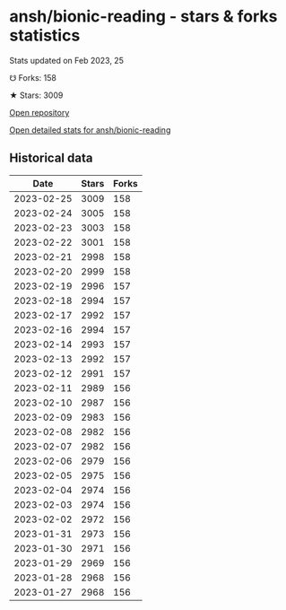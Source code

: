# ansh/bionic-reading - stars & forks statistics

Stats updated on Feb 2023, 25

☋ Forks: 158

★ Stars: 3009

[Open repository](https://github.com/ansh/bionic-reading)

[Open detailed stats for ansh/bionic-reading](https://reviewgithub.com/rep/ansh/bionic-reading)

## Historical data
| Date | Stars | Forks |
|------|-------|-------|
| 2023-02-25 | 3009 | 158 | 
| 2023-02-24 | 3005 | 158 | 
| 2023-02-23 | 3003 | 158 | 
| 2023-02-22 | 3001 | 158 | 
| 2023-02-21 | 2998 | 158 | 
| 2023-02-20 | 2999 | 158 | 
| 2023-02-19 | 2996 | 157 | 
| 2023-02-18 | 2994 | 157 | 
| 2023-02-17 | 2992 | 157 | 
| 2023-02-16 | 2994 | 157 | 
| 2023-02-14 | 2993 | 157 | 
| 2023-02-13 | 2992 | 157 | 
| 2023-02-12 | 2991 | 157 | 
| 2023-02-11 | 2989 | 156 | 
| 2023-02-10 | 2987 | 156 | 
| 2023-02-09 | 2983 | 156 | 
| 2023-02-08 | 2982 | 156 | 
| 2023-02-07 | 2982 | 156 | 
| 2023-02-06 | 2979 | 156 | 
| 2023-02-05 | 2975 | 156 | 
| 2023-02-04 | 2974 | 156 | 
| 2023-02-03 | 2974 | 156 | 
| 2023-02-02 | 2972 | 156 | 
| 2023-01-31 | 2973 | 156 | 
| 2023-01-30 | 2971 | 156 | 
| 2023-01-29 | 2969 | 156 | 
| 2023-01-28 | 2968 | 156 | 
| 2023-01-27 | 2968 | 156 | 

